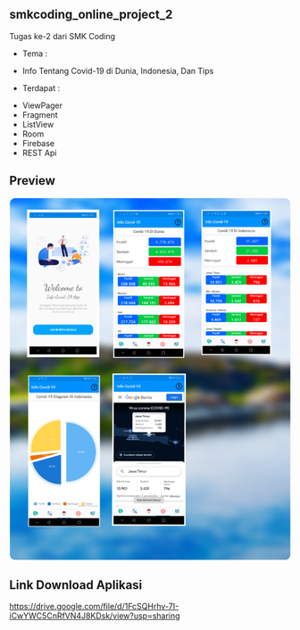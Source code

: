 ## smkcoding_online_project_2
Tugas ke-2 dari SMK Coding
- Tema : 
* Info Tentang Covid-19 di Dunia, Indonesia, Dan Tips
- Terdapat : 
* ViewPager
* Fragment
* ListView
* Room
* Firebase
* REST Api


## Preview
![Gambar Preview 1](https://github.com/ardhanfajarramadhan/smkcoding_online_project_2/blob/master/readme/readme.jpg)

## Link Download Aplikasi
https://drive.google.com/file/d/1FcSQHrhv-7I-iCwYWC5CnRfVN4J8KDsk/view?usp=sharing
